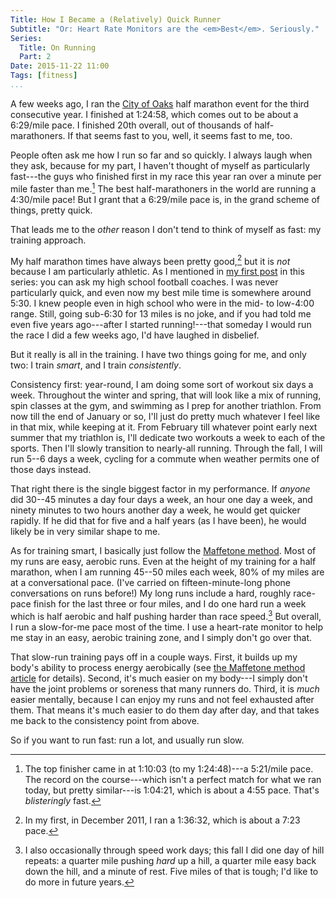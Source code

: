 ```yaml
---
Title: How I Became a (Relatively) Quick Runner
Subtitle: "Or: Heart Rate Monitors are the <em>Best</em>. Seriously."
Series:
  Title: On Running
  Part: 2
Date: 2015-11-22 11:00
Tags: [fitness]
...
```


A few weeks ago, I ran the [City of Oaks][coo] half marathon event for the third
consecutive year. I finished at 1:24:58, which comes out to be about a 6:29/mile
pace. I finished 20th overall, out of thousands of half-marathoners. If that
seems fast to you, well, it seems fast to me, too.

[coo]: http://cityofoaksmarathon.com

People often ask me how I run so far and so quickly. I always laugh when they
ask, because for my part, I haven't thought of myself as particularly fast---the
guys who finished first in my race this year ran over a minute per mile faster
than me.[^times] The best half-marathoners in the world are running a 4:30/mile
pace! But I grant that a 6:29/mile pace is, in the grand scheme of things,
pretty quick.

That leads me to the *other* reason I don't tend to think of myself as fast: my
training approach.

My half marathon times have always been pretty good,[^good] but it is *not*
because I am particularly athletic. As I mentioned in [my first post] in this
series: you can ask my high school football coaches. I was never particularly
quick, and even now my best mile time is somewhere around 5:30. I knew people
even in high school who were in the mid- to low-4:00 range. Still, going
sub-6:30 for 13 miles is no joke, and if you had told me even five years
ago---after I started running!---that someday I would run the race I did a few
weeks ago, I'd have laughed in disbelief.

[my first post]: /2015/how-i-became-a-runner.html

But it really is all in the training. I have two things going for me, and only
two: I train *smart*, and I train *consistently*.

Consistency first: year-round, I am doing some sort of workout six days a week.
Throughout the winter and spring, that will look like a mix of running, spin
classes at the gym, and swimming as I prep for another triathlon. From now till
the end of January or so, I'll just do pretty much whatever I feel like in that
mix, while keeping at it. From February till whatever point early next summer
that my triathlon is, I'll dedicate two workouts a week to each of the sports.
Then I'll slowly transition to nearly-all running. Through the fall, I will run
5--6 days a week, cycling for a commute when weather permits one of those days
instead.

That right there is the single biggest factor in my performance. If *anyone* did
30--45 minutes a day four days a week, an hour one day a week, and ninety
minutes to two hours another day a week, he would get quicker rapidly. If he did
that for five and a half years (as I have been), he would likely be in very
similar shape to me.

As for training smart, I basically just follow the [Maffetone method][Maff].
Most of my runs are easy, aerobic runs. Even at the height of my training for a
half marathon, when I am running 45--50 miles each week, 80% of my miles are at
a conversational pace. (I've carried on fifteen-minute-long phone conversations
on runs before!) My long runs include a hard, roughly race-pace finish for the
last three or four miles, and I do one hard run a week which is half aerobic and
half pushing harder than race speed.[^speed] But overall, I run a slow-for-me
pace most of the time. I use a heart-rate monitor to help me stay in an easy,
aerobic training zone, and I simply don't go over that.

[Maff]: http://philmaffetone.com/what-is-the-maffetone-method/

That slow-run training pays off in a couple ways. First, it builds up my body's
ability to process energy aerobically (see [the Maffetone method article][Maff]
for details). Second, it's much easier on my body---I simply don't have the
joint problems or soreness that many runners do. Third, it is *much* easier
mentally, because I can enjoy my runs and not feel exhausted after them. That
means it's much easier to do them day after day, and that takes me back to the
consistency point from above.

So if you want to run fast: run a lot, and usually run slow.


[^good]: In my first, in December 2011, I ran a 1:36:32, which is about a 7:23 pace.

[^times]: The top finisher came in at 1:10:03 (to my 1:24:48)---a 5:21/mile
    pace. The record on the course---which isn't a perfect match for what we ran
    today, but pretty similar---is 1:04:21, which is about a 4:55 pace. That's
    *blisteringly* fast.

[^speed]: I also occasionally through speed work days; this fall I did one day
    of hill repeats: a quarter mile pushing *hard* up a  hill, a quarter mile
    easy back down the hill, and a minute of rest. Five miles of that is tough;
    I'd like to do more in future years.
